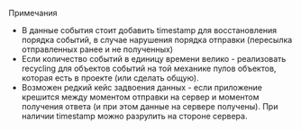Примечания

- В данные события стоит добавить timestamp для восстановления порядка событий, в случае нарушения порядка отправки (пересылка отправленных ранее и не полученных)
- Если количество событий в единицу времени велико - реализовать recycling для объектов событий на той механике пулов объектов, которая есть в проекте (или сделать общую).
- Возможен редкий кейс задвоения данных - если приложение крешится между моментом отправки на сервер и моментом получения ответа (и при этом данные на сервере получены). При наличии timestamp можно разрулить на стороне сервера.
